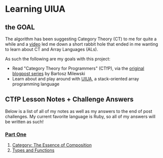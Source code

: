 # Learning UIUA

## the GOAL
  The algorithm has been suggesting Category Theory (CT) to me for quite a while and a [video](https://www.youtube.com/watch?v=iTC1EiX5bM0) led me down a short rabbit hole that ended in me wanting to learn about CT and Array Languages (ALs).

As such the following are my goals with this project:
  - Read "Category Theory for Programmers" (CTfP), via the [original blogpost series](https://bartoszmilewski.com/2014/10/28/category-theory-for-programmers-the-preface/
) by Bartosz Milewski
  - Learn about and play around with [UIUA](https://www.uiua.org/), a stack-oriented array programming language

## CTfP Lesson Notes + Challenge Answers
Below is a list of all of my notes as well as my answers to the end of post challenges. My current favorite language is Ruby, so all of my answers will be written as such!

### [Part One](part-one)
  1. [Category: The Essence of Composition](part-one/category-the-essence-of-composition.md)
  1. [Types and Functions](part-one/types-and-functions.md)
